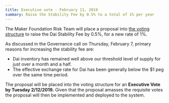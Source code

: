 ```yaml
---
title: Executive vote - February 11, 2019
summary: Raise the Stability Fee by 0.5% to a total of 1% per year
---
```


The Maker Foundation Risk Team will place a proposal into [the voting structure](https://vote.makerdao.com/%EF%BB%BF) to raise the Dai Stability Fee by 0.5%, for a new rate of 1%.

As discussed in the Governance call on Thursday, February 7, primary reasons for increasing the stability fee are:

- Dai inventory has remained well above our threshold level of supply for just over a month and a half.
- The effective exchange rate for Dai has been generally below the \$1 peg over the same time period.

The proposal will be placed into the voting structure for an **Executive Vote by Tuesday 2/12/2019.** Given that the proposal amasses the requisite votes the proposal will then be implemented and deployed to the system.
